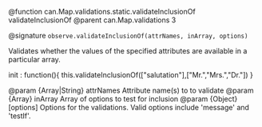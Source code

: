@function can.Map.validations.static.validateInclusionOf validateInclusionOf
@parent can.Map.validations 3

@signature `observe.validateInclusionOf(attrNames, inArray, options)`

Validates whether the values of the specified attributes are available in a particular
array.

 init : function(){
   this.validateInclusionOf(["salutation"],["Mr.","Mrs.","Dr."])
 }

@param {Array<String>|String} attrNames Attribute name(s) to to validate
@param {Array} inArray Array of options to test for inclusion
@param {Object} [options] Options for the validations.  Valid options include 'message' and 'testIf'.